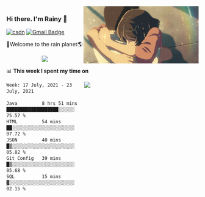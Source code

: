 <img  align='right' height="150" src="https://github.com/LikeRainDay/LikeRainDay/blob/master/pic/img_rain_1.gif?raw=true">



### Hi there. I'm Rainy :lemon:

[![csdn](https://img.shields.io/badge/-csdn-c14438?style=flat-square&logo=c&logoColor=white)](https://blog.csdn.net/qq_15807167)
[![Gmail Badge](https://img.shields.io/badge/-gmail-c14438?style=flat-square&logo=Gmail&logoColor=white&link=mailto:houshuai0816@gmail.com)](mailto:houshuai0816@gmail.com)

🚀Welcome to the rain planet🌎

<center>
<img align='center'  src="https://source.unsplash.com/random/1200x600">
</center>

📊 **This week I spent my time on**

<img align='right'   width="300" src="https://github-readme-stats.vercel.app/api?username=LikeRainDay&show_icons=true&title_color=fff&icon_color=79ff97&text_color=9f9f9f&bg_color=151515">

<!--START_SECTION:waka-->
```text
Week: 17 July, 2021 - 23 July, 2021

Java         8 hrs 51 mins   ███████████████████░░░░░░   75.57 % 
HTML         54 mins         ██░░░░░░░░░░░░░░░░░░░░░░░   07.72 % 
JSON         40 mins         █▒░░░░░░░░░░░░░░░░░░░░░░░   05.82 % 
Git Config   39 mins         █▒░░░░░░░░░░░░░░░░░░░░░░░   05.68 % 
SQL          15 mins         ▓░░░░░░░░░░░░░░░░░░░░░░░░   02.15 % 
```
<!--END_SECTION:waka-->
